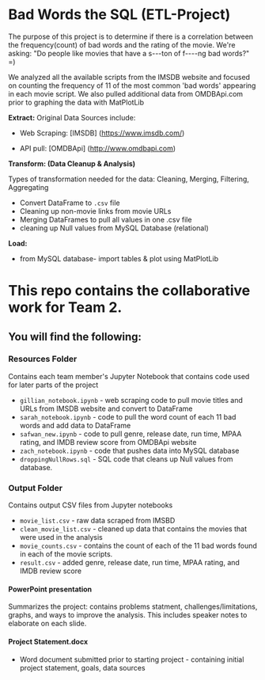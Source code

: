# Bad Words the SQL (ETL-Project)
The purpose of this project is to determine if there is a correlation between the frequency(count) of bad words and the rating of the movie. 
We're asking: "Do people like movies that have a s---ton of f----ng bad words?"   =)

We analyzed all the available scripts from the IMSDB website and focused on counting the frequency of 11 of the most common 'bad words' appearing in each movie script. 
We also pulled additional data from OMDBApi.com prior to graphing the data with MatPlotLib 

**Extract:**
Original Data Sources include: 
 * Web Scraping: [IMSDB] (https://www.imsdb.com/)
 
 * API pull: [OMDBApi] (http://www.omdbapi.com)
   
**Transform: (Data Cleanup & Analysis)**

Types of transformation needed for the data: Cleaning, Merging, Filtering, Aggregating 
   * Convert DataFrame to `.csv` file
   * Cleaning up non-movie links from movie URLs
   * Merging DataFrames to pull all values in one .csv file 
   * cleaning up Null values from MySQL Database (relational) 
   
**Load:**
   * from MySQL database- import tables & plot using MatPlotLib

# This repo contains the collaborative work for Team 2. 
## You will find the following:
### Resources Folder
Contains each team member's Jupyter Notebook that contains code used for later parts of the project
   * `gillian_notebook.ipynb` - web scraping code to pull movie titles and URLs from IMSDB website and convert to DataFrame
   * `sarah_notebook.ipynb` - code to pull the word count of each 11 bad words and add data to DataFrame
   * `safwan_new.ipynb` - code to pull genre, release date, run time, MPAA rating, and IMDB review score from OMDBApi website 
   * `zach_notebook.ipynb` - code that pushes data into MySQL database 
   * `droppingNullRows.sql` - SQL code that cleans up Null values from database. 

### Output Folder
Contains output CSV files from Jupyter notebooks
   * `movie_list.csv` - raw data scraped from IMSBD
   * `clean_movie_list.csv` - cleaned up data that contains the movies that were used in the analysis 
   * `movie_counts.csv` - contains the count of each of the 11 bad words found in each of the movie scripts. 
   * `result.csv` - added genre, release date, run time, MPAA rating, and IMDB review score 

#### PowerPoint presentation 
Summarizes the project: contains problems statment, challenges/limitations, graphs, and ways to improve the analysis. This includes speaker notes to elaborate on each slide.
 
#### Project Statement.docx 
 * Word document submitted prior to starting project - containing initial project statement, goals, data sources 

